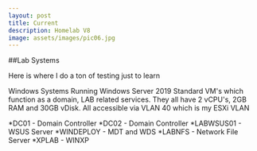 ```yaml
---
layout: post
title: Current
description: Homelab V8
image: assets/images/pic06.jpg
---
```

##Lab Systems

Here is where I do a ton of testing just to learn

Windows Systems
Running Windows Server 2019 Standard VM's which function as a domain, LAB related services. They all have 2 vCPU's, 2GB RAM and 30GB vDisk. All accessible via VLAN 40 which is my ESXi VLAN

*DC01 - Domain Controller
*DC02 - Domain Controller
*LABWSUS01 - WSUS Server
*WINDEPLOY - MDT and WDS
*LABNFS - Network File Server
*XPLAB - WINXP
